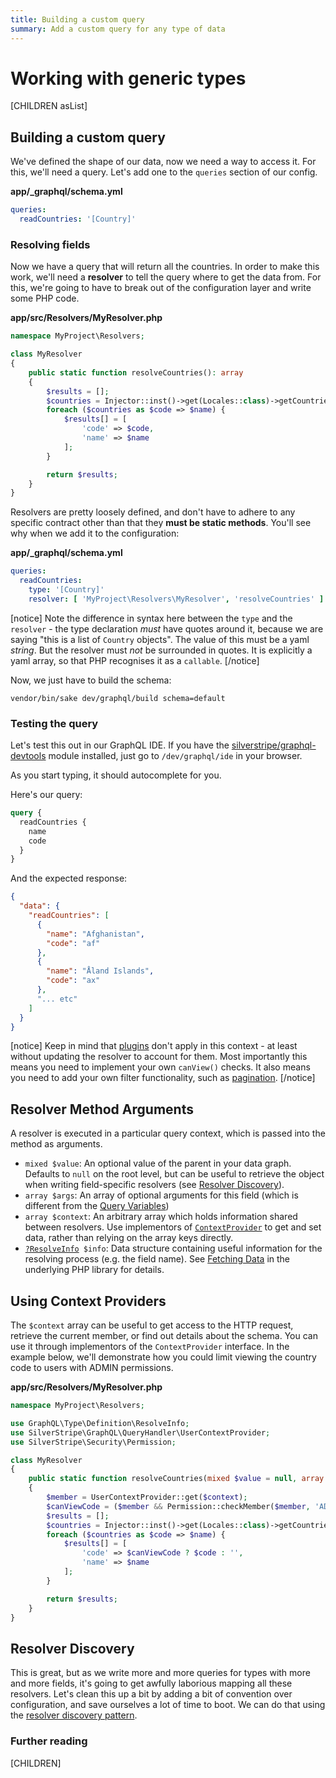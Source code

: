 ```yaml
---
title: Building a custom query
summary: Add a custom query for any type of data
---
```

# Working with generic types

[CHILDREN asList]

## Building a custom query

We've defined the shape of our data, now we need a way to access it. For this,
we'll need a query. Let's add one to the `queries` section of our config.

**app/_graphql/schema.yml**
```yaml
queries:
  readCountries: '[Country]'
```

### Resolving fields

Now we have a query that will return all the countries. In order to make this work, we'll
need a **resolver** to tell the query where to get the data from. For this, we're going to
have to break out of the configuration layer and write some PHP code.

**app/src/Resolvers/MyResolver.php**
```php
namespace MyProject\Resolvers;

class MyResolver
{
    public static function resolveCountries(): array
    {
        $results = [];
        $countries = Injector::inst()->get(Locales::class)->getCountries();
        foreach ($countries as $code => $name) {
            $results[] = [
                'code' => $code,
                'name' => $name
            ];
        }

        return $results;
    }
}
```

Resolvers are pretty loosely defined, and don't have to adhere to any specific contract
other than that they **must be static methods**. You'll see why when we add it to the configuration:

**app/_graphql/schema.yml**
```yaml
queries:
  readCountries:
    type: '[Country]'
    resolver: [ 'MyProject\Resolvers\MyResolver', 'resolveCountries' ]
```

[notice]
Note the difference in syntax here between the `type` and the `resolver` - the type declaration
_must_ have quotes around it, because we are saying "this is a list of `Country` objects". The value
of this must be a yaml _string_. But the resolver must _not_ be surrounded in quotes. It is explicitly
a yaml array, so that PHP recognises it as a `callable`.
[/notice]

Now, we just have to build the schema:

`vendor/bin/sake dev/graphql/build schema=default`

### Testing the query

Let's test this out in our GraphQL IDE. If you have the [silverstripe/graphql-devtools](https://github.com/silverstripe/silverstripe-graphql-devtools)
module installed, just go to `/dev/graphql/ide` in your browser.

As you start typing, it should autocomplete for you.

Here's our query:
```graphql
query {
  readCountries {
    name
    code
  }
}
```

And the expected response:

```json
{
  "data": {
    "readCountries": [
      {
        "name": "Afghanistan",
        "code": "af"
      },
      {
        "name": "Åland Islands",
        "code": "ax"
      },
      "... etc"
    ]
  }
}
```

[notice]
Keep in mind that [plugins](../working_with_DataObjects/query_plugins)
don't apply in this context - at least without updating the resolver
to account for them. Most importantly this means you need to
implement your own `canView()` checks. It also means you need
to add your own filter functionality, such as [pagination](adding_pagination).
[/notice]

## Resolver Method Arguments

A resolver is executed in a particular query context, which is passed into the method as arguments.

* `mixed $value`: An optional value of the parent in your data graph.
  Defaults to `null` on the root level, but can be useful to retrieve the object
  when writing field-specific resolvers (see [Resolver Discovery](resolver_discovery)).
* `array $args`: An array of optional arguments for this field (which is different from the [Query Variables](https://graphql.org/learn/queries/#variables))
* `array $context`: An arbitrary array which holds information shared between resolvers.
  Use implementors of [`ContextProvider`](api:SilverStripe\GraphQL\Schema\Interfaces\ContextProvider) to get and set
  data, rather than relying on the array keys directly.
* [`?ResolveInfo`](api:GraphQL\Type\Definition\ResolveInfo)` $info`: Data structure containing useful information for the resolving process (e.g. the field name).
  See [Fetching Data](http://webonyx.github.io/graphql-php/data-fetching/) in the underlying PHP library for details.

## Using Context Providers

The `$context` array can be useful to get access to the HTTP request,
retrieve the current member, or find out details about the schema.
You can use it through implementors of the `ContextProvider` interface.
In the example below, we'll demonstrate how you could limit viewing the country code to
users with ADMIN permissions.

**app/src/Resolvers/MyResolver.php**
```php
namespace MyProject\Resolvers;

use GraphQL\Type\Definition\ResolveInfo;
use SilverStripe\GraphQL\QueryHandler\UserContextProvider;
use SilverStripe\Security\Permission;

class MyResolver
{
    public static function resolveCountries(mixed $value = null, array $args = [], array $context = [], ?ResolveInfo $info = null): array
    {
        $member = UserContextProvider::get($context);
        $canViewCode = ($member && Permission::checkMember($member, 'ADMIN'));
        $results = [];
        $countries = Injector::inst()->get(Locales::class)->getCountries();
        foreach ($countries as $code => $name) {
            $results[] = [
                'code' => $canViewCode ? $code : '',
                'name' => $name
            ];
        }

        return $results;
    }
}
```

## Resolver Discovery

This is great, but as we write more and more queries for types with more and more fields,
it's going to get awfully laborious mapping all these resolvers. Let's clean this up a bit by
adding a bit of convention over configuration, and save ourselves a lot of time to boot. We can do
that using the [resolver discovery pattern](resolver_discovery).

### Further reading

[CHILDREN]
